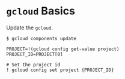 # `gcloud` Basics

Update the `gcloud`.
```
$ gcloud components update
```

```
PROJECT=!(gcloud config get-value project)
PROJECT_ID=PROJECT[0]

# Set the project id
! gcloud config set project {PROJECT_ID}
```
